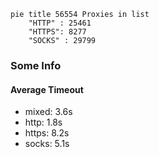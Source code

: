 
```mermaid
pie title 56554 Proxies in list
    "HTTP" : 25461
    "HTTPS": 8277
    "SOCKS" : 29799
```

### Some Info
#### Average Timeout

- mixed: 3.6s
- http: 1.8s
- https: 8.2s
- socks: 5.1s